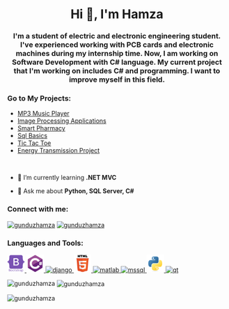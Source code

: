 <h1 align="center">Hi 👋, I'm Hamza</h1>
<h3 align="center">I'm a student of electric and electronic engineering student. I've experienced working with PCB cards and electronic machines during my internship time. Now, I am working on Software Development with C# language. My current project that I'm working on includes C# and programming. I want to improve myself in this field.</h3>

<h3 align="left">Go to My Projects:</h3>

* [MP3 Music Player](https://github.com/gunduzhamza/Mp3mucis)
* [Image Processing Applications](https://github.com/gunduzhamza/ImgProcess-App)
* [Smart Pharmacy](https://github.com/gunduzhamza/smartPharmacy)
* [Sql Basics](https://github.com/gunduzhamza/Sql-basics)
* [Tic Tac Toe](https://github.com/gunduzhamza/Tictactoe)
* [Energy Transmission Project](https://github.com/gunduzhamza/Energy-Tansmission-Project)

<p align="left"> <a href="https://twitter.com/" target="blank"><img src="https://img.shields.io/twitter/follow/?logo=twitter&style=for-the-badge" alt="" /></a> </p>

- 🌱 I’m currently learning **.NET MVC**

- 💬 Ask me about **Python, SQL Server, C#**

<h3 align="left">Connect with me:</h3>
<p align="left">
<a href="https://linkedin.com/in/gunduzhamza" target="blank"><img align="center" src="https://raw.githubusercontent.com/rahuldkjain/github-profile-readme-generator/master/src/images/icons/Social/linked-in-alt.svg" alt="gunduzhamza" height="30" width="40" /></a>
<a href="https://www.leetcode.com/gunduzhamza" target="blank"><img align="center" src="https://raw.githubusercontent.com/rahuldkjain/github-profile-readme-generator/master/src/images/icons/Social/leet-code.svg" alt="gunduzhamza" height="30" width="40" /></a>
</p>

<h3 align="left">Languages and Tools:</h3>
<p align="left"> <a href="https://getbootstrap.com" target="_blank" rel="noreferrer"> <img src="https://raw.githubusercontent.com/devicons/devicon/master/icons/bootstrap/bootstrap-plain-wordmark.svg" alt="bootstrap" width="40" height="40"/> </a> <a href="https://www.w3schools.com/cs/" target="_blank" rel="noreferrer"> <img src="https://raw.githubusercontent.com/devicons/devicon/master/icons/csharp/csharp-original.svg" alt="csharp" width="40" height="40"/> </a> <a href="https://www.djangoproject.com/" target="_blank" rel="noreferrer"> <img src="https://cdn.worldvectorlogo.com/logos/django.svg" alt="django" width="40" height="40"/> </a> <a href="https://www.w3.org/html/" target="_blank" rel="noreferrer"> <img src="https://raw.githubusercontent.com/devicons/devicon/master/icons/html5/html5-original-wordmark.svg" alt="html5" width="40" height="40"/> </a> <a href="https://www.mathworks.com/" target="_blank" rel="noreferrer"> <img src="https://upload.wikimedia.org/wikipedia/commons/2/21/Matlab_Logo.png" alt="matlab" width="40" height="40"/> </a> <a href="https://www.microsoft.com/en-us/sql-server" target="_blank" rel="noreferrer"> <img src="https://www.svgrepo.com/show/303229/microsoft-sql-server-logo.svg" alt="mssql" width="40" height="40"/> </a> <a href="https://www.python.org" target="_blank" rel="noreferrer"> <img src="https://raw.githubusercontent.com/devicons/devicon/master/icons/python/python-original.svg" alt="python" width="40" height="40"/> </a> <a href="https://www.qt.io/" target="_blank" rel="noreferrer"> <img src="https://upload.wikimedia.org/wikipedia/commons/0/0b/Qt_logo_2016.svg" alt="qt" width="40" height="40"/> </a> </p>

<p><img align="left" src="https://github-readme-stats.vercel.app/api/top-langs?username=gunduzhamza&show_icons=true&locale=en&layout=compact" alt="gunduzhamza" /></p>

<p>&nbsp;<img align="center" src="https://github-readme-stats.vercel.app/api?username=gunduzhamza&show_icons=true&locale=en" alt="gunduzhamza" /></p>

<p><img align="center" src="https://github-readme-streak-stats.herokuapp.com/?user=gunduzhamza&" alt="gunduzhamza" /></p>
